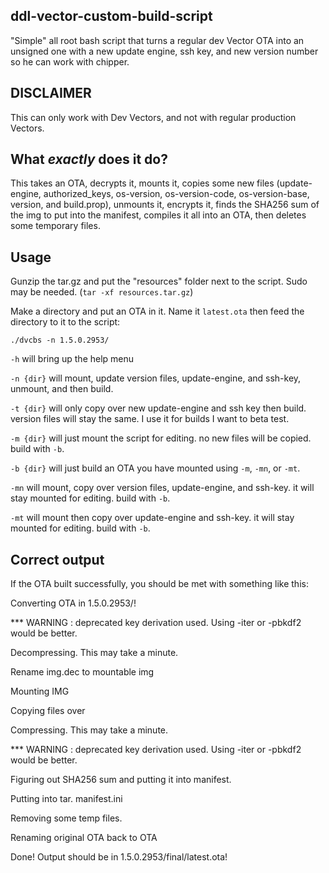## ddl-vector-custom-build-script
"Simple" all root bash script that turns a regular dev Vector OTA into an unsigned one with a new update engine, ssh key, and new version number so he can work with chipper.

## **DISCLAIMER**

This can only work with Dev Vectors, and not with regular production Vectors.

## What *exactly* does it do?

This takes an OTA, decrypts it, mounts it, copies some new files (update-engine, authorized_keys, os-version, os-version-code, os-version-base, version, and build.prop), unmounts it, encrypts it, finds the SHA256 sum of the img to put into the manifest, compiles it all into an OTA, then deletes some temporary files.

## Usage

Gunzip the tar.gz and put the "resources" folder next to the script. Sudo may be needed. (`tar -xf resources.tar.gz`)

Make a directory and put an OTA in it. Name it `latest.ota` then feed the directory to it to the script:

`./dvcbs -n 1.5.0.2953/`

`-h` will bring up the help menu

`-n {dir}` will mount, update version files, update-engine, and ssh-key, unmount, and then build.

`-t {dir}` will only copy over new update-engine and ssh key then build. version files will stay the same. I use it for builds I want to beta test.

`-m {dir}` will just mount the script for editing. no new files will be copied. build with `-b`.

`-b {dir}` will just build an OTA you have mounted using `-m`, `-mn`, or `-mt`.

`-mn` will mount, copy over version files, update-engine, and ssh-key. it will stay mounted for editing. build with `-b`.

`-mt` will mount then copy over update-engine and ssh-key. it will stay mounted for editing. build with `-b`.

## Correct output

If the OTA built successfully, you should be met with something like this:

Converting OTA in 1.5.0.2953/!

*** WARNING : deprecated key derivation used.
Using -iter or -pbkdf2 would be better.

Decompressing. This may take a minute.

Rename img.dec to mountable img

Mounting IMG

Copying files over

Compressing. This may take a minute.

*** WARNING : deprecated key derivation used.
Using -iter or -pbkdf2 would be better.

Figuring out SHA256 sum and putting it into manifest.

Putting into tar.
manifest.ini

Removing some temp files.

Renaming original OTA back to OTA

Done! Output should be in 1.5.0.2953/final/latest.ota!


